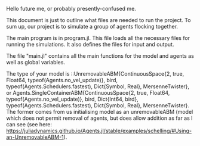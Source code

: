 Hello future me, or probably presently-confused me. 

This document is just to outline what files are needed to run the project. To sum up, our project is to simulate a group of agents flocking together. 

The main program is in program.jl. This file loads all the necessary files for running the simulations. It also defines the files for input and output.

The file "main.jl" contains all the main functions for the model and agents as well as global variables. 

The type of your model is ::UnremovableABM{ContinuousSpace{2, true, Float64, typeof(Agents.no_vel_update)}, bird, typeof(Agents.Schedulers.fastest), Dict{Symbol, Real}, MersenneTwister}, or  Agents.SingleContainerABM{ContinuousSpace{2, true, Float64, typeof(Agents.no_vel_update)}, bird, Dict{Int64, bird}, typeof(Agents.Schedulers.fastest), Dict{Symbol, Real}, MersenneTwister}. The former comes from us initialising model as an unremovableABM (model which does not permit removal of agents, but does allow addition as far as I can see (see here: https://juliadynamics.github.io/Agents.jl/stable/examples/schelling/#Using-an-UnremovableABM-1). 
